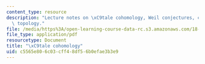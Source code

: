 ```yaml
---
content_type: resource
description: "Lecture notes on \xC9tale cohomology, Weil conjectures, curves, and\
  \ topology."
file: /media/https%3A/open-learning-course-data-rc.s3.amazonaws.com/18-726-algebraic-geometry-spring-2009/c5565e806c03cff48df56b0efae3b3e9_MIT18_726s09_lec27_etale_cohom.pdf
file_type: application/pdf
resourcetype: Document
title: "\xC9tale cohomology"
uid: c5565e80-6c03-cff4-8df5-6b0efae3b3e9
---
```

